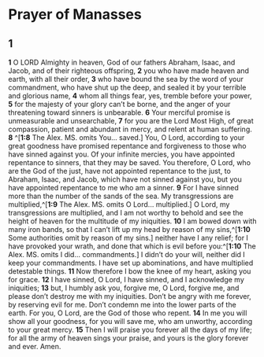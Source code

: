 # Prayer of Manasses

## 1 
**1** O LORD Almighty in heaven, God of our fathers Abraham, Isaac, and Jacob, and of their righteous offspring, **2** you who have made heaven and earth, with all their order, **3** who have bound the sea by the word of your commandment, who have shut up the deep, and sealed it by your terrible and glorious name, **4** whom all things fear, yes, tremble before your power, **5** for the majesty of your glory can’t be borne, and the anger of your threatening toward sinners is unbearable. **6** Your merciful promise is unmeasurable and unsearchable, **7** for you are the Lord Most High, of great compassion, patient and abundant in mercy, and relent at human suffering. **8** ^[**1:8** The Alex. MS. omits You... saved.] You, O Lord, according to your great goodness have promised repentance and forgiveness to those who have sinned against you. Of your infinite mercies, you have appointed repentance to sinners, that they may be saved. You therefore, O Lord, who are the God of the just, have not appointed repentance to the just, to Abraham, Isaac, and Jacob, which have not sinned against you, but you have appointed repentance to me who am a sinner. **9** For I have sinned more than the number of the sands of the sea. My transgressions are multiplied,^[**1:9** The Alex. MS. omits O Lord... multiplied.] O Lord, my transgressions are multiplied, and I am not worthy to behold and see the height of heaven for the multitude of my iniquities. **10** I am bowed down with many iron bands, so that I can’t lift up my head by reason of my sins,^[**1:10** Some authorities omit by reason of my sins.] neither have I any relief; for I have provoked your wrath, and done that which is evil before you:^[**1:10** The Alex. MS. omits I did... commandments.] I didn’t do your will, neither did I keep your commandments. I have set up abominations, and have multiplied detestable things. **11** Now therefore I bow the knee of my heart, asking you for grace. **12** I have sinned, O Lord, I have sinned, and I acknowledge my iniquities; **13** but, I humbly ask you, forgive me, O Lord, forgive me, and please don’t destroy me with my iniquities. Don’t be angry with me forever, by reserving evil for me. Don’t condemn me into the lower parts of the earth. For you, O Lord, are the God of those who repent. **14** In me you will show all your goodness, for you will save me, who am unworthy, according to your great mercy. **15** Then I will praise you forever all the days of my life; for all the army of heaven sings your praise, and yours is the glory forever and ever. Amen. 
   